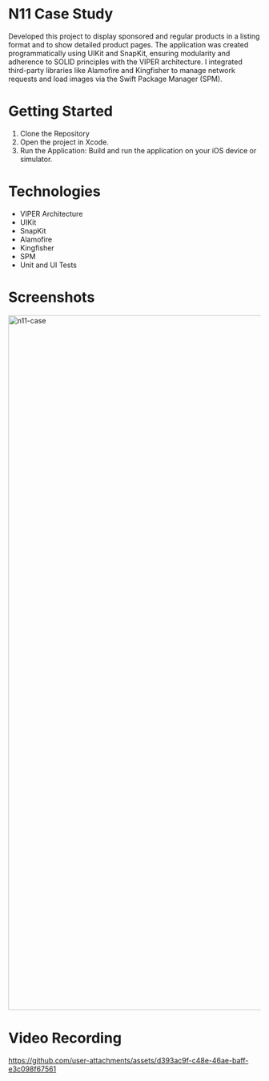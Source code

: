 # N11 Case Study
Developed this project to display sponsored and regular products in a listing format and to show detailed product pages. The application was created programmatically using UIKit and SnapKit, ensuring modularity and adherence to SOLID principles with the VIPER architecture. I integrated third-party libraries like Alamofire and Kingfisher to manage network requests and load images via the Swift Package Manager (SPM).

# Getting Started
1. Clone the Repository
2. Open the project in Xcode.
3. Run the Application: Build and run the application on your iOS device or simulator.

# Technologies
- VIPER Architecture
- UIKit
- SnapKit
- Alamofire
- Kingfisher
- SPM
- Unit and UI Tests

# Screenshots
<img width="1385" alt="n11-case" src="https://github.com/user-attachments/assets/349b49f1-6785-47e1-96fa-96bc43724007">

# Video Recording
https://github.com/user-attachments/assets/d393ac9f-c48e-46ae-baff-e3c098f67561

